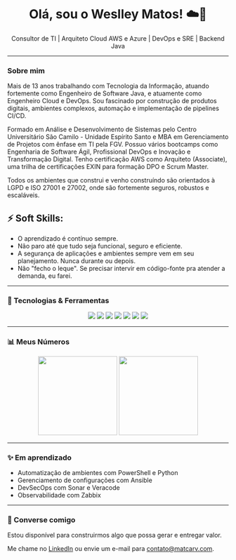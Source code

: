 <h1 align="center">Olá, sou o Weslley Matos! ☁️🚀</h1></p>

<p align="center">
  Consultor de TI | Arquiteto Cloud AWS e Azure | DevOps e SRE | Backend Java
</p>

---

### Sobre mim

Mais de 13 anos trabalhando com Tecnologia da Informação, atuando fortemente como Engenheiro de Software Java, e atuamente como Engenheiro Cloud e DevOps. Sou fascinado por construção de produtos digitais, ambientes complexos, automação e implementação de pipelines CI/CD. 

Formado em Análise e Desenvolvimento de Sistemas pelo Centro Universitário São Camilo - Unidade Espírito Santo e MBA em Gerenciamento de Projetos com ênfase em TI pela FGV. Possuo vários bootcamps como Engenharia de Software Ágil, Profissional DevOps e Inovação e Transformação Digital. Tenho certificação AWS como Arquiteto (Associate), uma trilha de certificações EXIN para formação DPO e Scrum Master.

Todos os ambientes que construi e venho construíndo são orientados à LGPD e ISO 27001 e 27002, onde são fortemente seguros, robustos e escaláveis.

## ⚡ Soft Skills:
- O aprendizado é contínuo sempre.
- Não paro até que tudo seja funcional, seguro e eficiente.
- A segurança de aplicações e ambientes sempre vem em seu planejamento. Nunca durante ou depois.
- Não "fecho o leque". Se precisar intervir em código-fonte pra atender a demanda, eu farei.

---

### 🚀 Tecnologias & Ferramentas

<div align="center">
  <img src="https://img.shields.io/badge/AWS-FF9900?style=for-the-badge&logo=aws&logoColor=white"/>
  <img src="https://img.shields.io/badge/Azure-0078D4?style=for-the-badge&logo=microsoft-azure&logoColor=white"/>
  <img src="https://img.shields.io/badge/Terraform-623CE4?style=for-the-badge&logo=terraform&logoColor=white"/>
  <img src="https://img.shields.io/badge/Kubernetes-326CE5?style=for-the-badge&logo=kubernetes&logoColor=white"/>  
  <img src="https://img.shields.io/badge/Docker-2496ED?style=for-the-badge&logo=docker&logoColor=white"/>  
  <img src="https://img.shields.io/badge/Java-E76F00?style=for-the-badge&logo=java&logoColor=white"/>  
  <img src="https://img.shields.io/badge/Boot-6DB33F?style=for-the-badge&logo=springboot&logoColor=white"/>  
</div>

---

### :bar_chart: Meus Números

<div align="center">
  <img height="180em" src="https://github-readme-stats.vercel.app/api?username=matcarv&show_icons=true&theme=tokyonight&hide_border=true"/>
  <img height="180em" src="https://github-readme-stats.vercel.app/api/top-langs/?username=matcarv&layout=compact&theme=tokyonight&hide_border=true"/>
</div>

---

### :sparkles: Em aprendizado

- Automatização de ambientes com PowerShell e Python
- Gerenciamento de configurações com Ansible
- DevSecOps com Sonar e Veracode
- Observabilidade com Zabbix

---

### :handshake: Converse comigo

Estou disponível para construirmos algo que possa gerar e entregar valor.

Me chame no [LinkedIn](https://www.linkedin.com/in/matcarv/) ou envie um e-mail para contato@matcarv.com.
